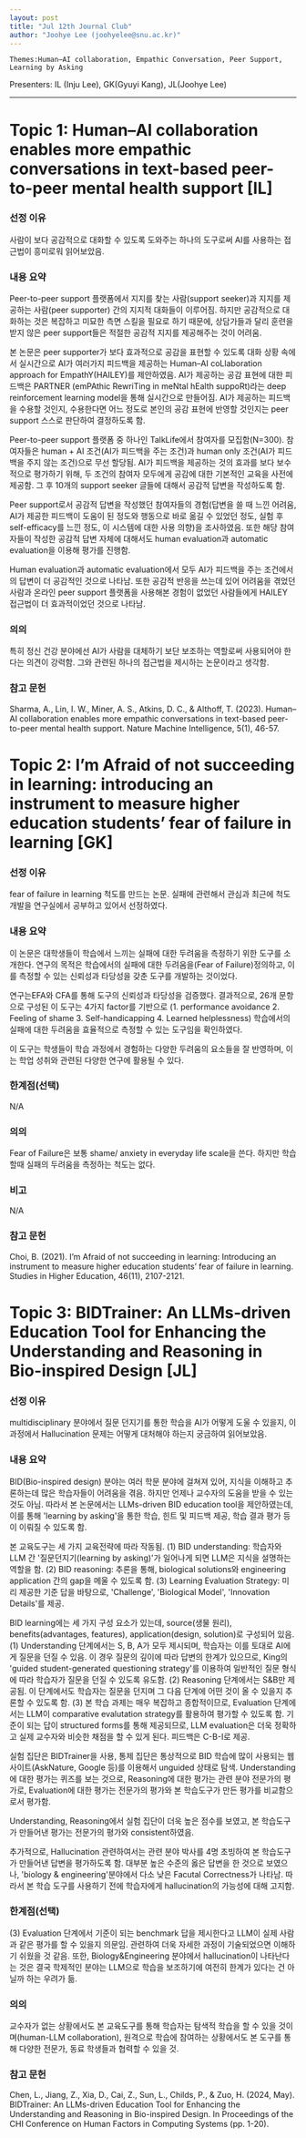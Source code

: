 ```yaml
---
layout: post
title: "Jul 12th Journal Club"
author: "Joohye Lee (joohyelee@snu.ac.kr)"
---
```


    Themes:Human–AI collaboration, Empathic Conversation, Peer Support, Learning by Asking

Presenters: IL (Inju Lee), GK(Gyuyi Kang), JL(Joohye Lee) <br>

-----------------

# Topic 1: Human–AI collaboration enables more empathic conversations in text-based peer-to-peer mental health support [IL]

### **선정 이유**

사람이 보다 공감적으로 대화할 수 있도록 도와주는 하나의 도구로써 AI를 사용하는 접근법이 흥미로워 읽어보았음. 

### **내용 요약**

Peer-to-peer support 플랫폼에서 지지를 찾는 사람(support seeker)과 지지를 제공하는 사람(peer supporter) 간의 지지적 대화들이 이루어짐. 하지만 공감적으로 대화하는 것은 복잡하고 미묘한 측면 스킬을 필요로 하기 때문에, 상담가들과 달리 훈련을 받지 않은 peer support들은 적절한 공감적 지지를 제공해주는 것이 어려움. 

본 논문은 peer supporter가 보다 효과적으로 공감을 표현할 수 있도록 대화 상황 속에서 실시간으로 AI가 여러가지 피드백을 제공하는  Human–AI coLlaboration approach for EmpathY(HAILEY)를 제안하였음. AI가 제공하는 공감 표현에 대한 피드백은 PARTNER (emPAthic RewriTing in meNtal hEalth suppoRt)라는 deep reinforcement learning model을 통해 실시간으로 만들어짐. AI가 제공하는 피드백을 수용할 것인지, 수용한다면 어느 정도로 본인의 공감 표현에 반영할 것인지는 peer support 스스로 판단하여 결정하도록 함. 

Peer-to-peer support 플랫폼 중 하나인 TalkLife에서 참여자를 모집함(N=300). 참여자들은 human + AI 조건(AI가 피드백을 주는 조건)과 human only 조건(AI가 피드백을 주지 않는 조건)으로 무선 할당됨. AI가 피드백을 제공하는 것의 효과를 보다 보수적으로 평가하기 위해, 두 조건의 참여자 모두에게 공감에 대한 기본적인 교육을 사전에 제공함. 그 후 10개의 support seeker 글들에 대해서 공감적 답변을 작성하도록 함. 

Peer support로서 공감적 답변을 작성했던 참여자들의 경험(답변을 쓸 때 느낀 어려움, AI가 제공한 피드백이 도움이 된 정도와 행동으로 바로 옮길 수 있었던 정도, 실험 후 self-efficacy를 느낀 정도, 이 시스템에 대한 사용 의향)을 조사하였음. 또한 해당 참여자들이 작성한 공감적 답변 자체에 대해서도 human evaluation과 automatic evaluation을 이용해 평가를 진행함. 

Human evaluation과 automatic evaluation에서 모두 AI가 피드백을 주는 조건에서의 답변이 더 공감적인 것으로 나타남. 또한 공감적 반응을 쓰는데 있어 어려움을 겪었던 사람과 온라인 peer support 플랫폼을 사용해본 경험이 없었던 사람들에게 HAILEY 접근법이 더 효과적이었던 것으로 나타남. 

### **의의**

특히 정신 건강 분야에선 AI가 사람을 대체하기 보단 보조하는 역할로써 사용되어야 한다는 의견이 강력함. 그와 관련된 하나의 접근법을 제시하는 논문이라고 생각함. 

### **참고 문헌**

Sharma, A., Lin, I. W., Miner, A. S., Atkins, D. C., & Althoff, T. (2023). Human–AI collaboration enables more empathic conversations in text-based peer-to-peer mental health support. Nature Machine Intelligence, 5(1), 46-57.



# Topic 2: I’m Afraid of not succeeding in learning: introducing an instrument to measure higher education students’ fear of failure in learning [GK]

### **선정 이유**

fear of failure in learning 척도를 만드는 논문. 실패에 관련해서 관심과 최근에 척도 개발을 연구실에서 공부하고 있어서 선정하였다. 

### **내용 요약**
이 논문은 대학생들이 학습에서 느끼는 실패에 대한 두려움을 측정하기 위한 도구를 소개한다. 연구의 목적은 학습에서의 실패에 대한 두려움을(Fear of Failure)정의하고, 이를 측정할 수 있는 신뢰성과 타당성을 갖춘 도구를 개발하는 것이었다.

연구는EFA와 CFA를 통해 도구의 신뢰성과 타당성을 검증했다. 결과적으로, 26개 문항으로 구성된 이 도구는 4가지 factor를 기반으로 (1. performance avoidance 2. Feeling of shame 3. Self-handicapping 4. Learned helplessness) 학습에서의 실패에 대한 두려움을 효율적으로 측정할 수 있는 도구임을 확인하였다. 

이 도구는 학생들이 학습 과정에서 경험하는 다양한 두려움의 요소들을 잘 반영하며, 이는 학업 성취와 관련된 다양한 연구에 활용될 수 있다.

### **한계점(선택)**

N/A 

### **의의**

Fear of Failure은 보통 shame/ anxiety in everyday life scale을 쓴다. 하지만 학습할때 실패의 두려움을 측정하는 척도는 없다. 

### **비고**

N/A

### **참고 문헌**

Choi, B. (2021). I’m Afraid of not succeeding in learning: Introducing an instrument to measure higher education students’ fear of failure in learning. Studies in Higher Education, 46(11), 2107-2121.



# Topic 3: BIDTrainer: An LLMs-driven Education Tool for Enhancing the Understanding and Reasoning in Bio-inspired Design [JL]

### **선정 이유**

multidisciplinary 분야에서 질문 던지기를 통한 학습을 AI가 어떻게 도울 수 있을지, 이 과정에서 Hallucination 문제는 어떻게 대처해야 하는지 궁금하여 읽어보았음.

### **내용 요약**

BID(Bio-inspired design) 분야는 여러 학문 분야에 걸쳐져 있어, 지식을 이해하고 추론하는데 많은 학습자들이 어려움을 겪음. 하지만 언제나 교수자의 도움을 받을 수 있는 것도 아님. 따라서 본 논문에서는 LLMs-driven BID education tool을 제안하였는데, 이를 통해 'learning by asking'을 통한 학습, 힌트 및 피드백 제공, 학습 결과 평가 등이 이뤄질 수 있도록 함.

본 교육도구는 세 가지 교육전략에 따라 작동됨. (1) BID understanding: 학습자와 LLM 간 '질문던지기(learning by asking)'가 일어나게 되면 LLM은 지식을 설명하는 역할을 함. (2) BID reasoning: 추론을 통해, biological solutions와 engineering application 간의 gap을 메울 수 있도록 함. (3) Learning Evaluation Strategy: 미리 제공한 기준 답을 바탕으로, 'Challenge', 'Biological Model', 'Innovation Details'를 제공.

BID learning에는 세 가지 구성 요소가 있는데, source(생물 원리), benefits(advantages, features), application(design, solution)로 구성되어 있음. (1) Understanding 단계에서는 S, B, A가 모두 제시되며, 학습자는 이를 토대로 AI에게 질문을 던질 수 있음. 이 경우 질문의 깊이에 따라 답변의 한계가 있으므로, King의 'guided student-generated questioning strategy'를 이용하여 일반적인 질문 형식에 따라 학습자가 질문을 던질 수 있도록 유도함. (2) Reasoning 단계에서는 S&B만 제공됨. 이 단계에서도 학습자는 질문을 던지며 그 다음 단계에 어떤 것이 올 수 있을지 추론할 수 있도록 함. (3) 본 학습 과제는 매우 복잡하고 종합적이므로, Evaluation 단계에서는 LLM이 comparative evalutation strategy를 활용하여 평가할 수 있도록 함. 기준이 되는 답이 structured forms를 통해 제공되므로, LLM evaluation은 더욱 정확하고 실제 교수자와 비슷한 채점을 할 수 있게 된다. 피드백은 C-B-I로 제공.

실험 집단은 BIDTrainer을 사용, 통제 집단은 통상적으로 BID 학습에 많이 사용되는 웹사이트(AskNature, Google 등)를 이용해서 unguided 상태로 탐색. Understanding에 대한 평가는 퀴즈를 보는 것으로, Reasoning에 대한 평가는 관련 분야 전문가의 평가로, Evaluation에 대한 평가는 전문가의 평가와 본 학습도구가 만든 평가를 비교함으로서 평가함.

Understanding, Reasoning에서 실험 집단이 더욱 높은 점수를 보였고, 본 학습도구가 만들어낸 평가는 전문가의 평가와 consistent하였음.

추가적으로, Hallucination 관련하여서는 관련 분야 박사를 4명 초빙하여 본 학습도구가 만들어낸 답변을 평가하도록 함. 대부분 높은 수준의 옳은 답변을 한 것으로 보였으나, 'biology & engineering'분야에서 다소 낮은 Facutal Correctness가 나타남. 따라서 본 학습 도구를 사용하기 전에 학습자에게 hallucination의 가능성에 대해 고지함.

### **한계점(선택)**

(3) Evaluation 단계에서 기준이 되는 benchmark 답을 제시한다고 LLM이 실제 사람과 같은 평가를 할 수 있을지 의문임. 관련하여 더욱 자세한 과정이 기술되었으면 이해하기 쉬웠을 것 같음.
또한, Biology&Engineering 분야에서 hallucination이 나타난다는 것은 결국 학제적인 분야는 LLM으로 학습을 보조하기에 여전히 한계가 있다는 건 아닐까 하는 우려가 듦. 

### **의의**

교수자가 없는 상황에서도 본 교육도구를 통해 학습자는 탐색적 학습을 할 수 있을 것이며(human-LLM collaboration), 원격으로 학습에 참여하는 상황에서도 본 도구를 통해 다양한 전문가, 동료 학생들과 협력할 수 있을 것.

### **참고 문헌**

Chen, L., Jiang, Z., Xia, D., Cai, Z., Sun, L., Childs, P., & Zuo, H. (2024, May). BIDTrainer: An LLMs-driven Education Tool for Enhancing the Understanding and Reasoning in Bio-inspired Design. In Proceedings of the CHI Conference on Human Factors in Computing Systems (pp. 1-20).



